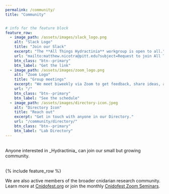 ```yaml
---
permalink: /community/
title: "Community"


# info for the feature block
feature_row:
  - image_path: /assets/images/slack_logo.png
    alt: "Slack Logo"
    title: "Join our Slack"
    excerpt: "The **All Things Hydractinia** workgroup is open to all."
    url: "mailto:matthew.nicotra@pitt.edu?subject=Request to join All Things Hydractinia Slack group"
    btn_class: "btn--primary"
    btn_label: "Get the link"
  - image_path: /assets/images/zoom_logo.png
    alt: "Zoom Logo"
    title: "Group meetings"
    excerpt: "We meet biweekly via Zoom to get feedback, share ideas, and set goals for our community."
    url: "/"
    btn_class: "btn--primary"
    btn_label: "See the schedule"
  - image_path: /assets/images/directory-icon.jpeg
    alt: "Directory Icon"
    title: "Reach out"
    excerpt: "Get in touch with anyone in our Directory."
    url: "/community/directory/"
    btn_class: "btn--primary"
    btn_label: "Lab Directory"      
---
```



<br>
Anyone interested in _Hydractinia_ can join our small but growing community.
<br>
<br>

{% include feature_row %}


We are also active members of the broader cnidarian research community. Learn more at [Cnidofest.org](https://www.cnidofest.org) or join the monthly [Cnidofest Zoom Seminars](https://www.cnidofest.org/zoom). 


